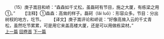 　　（15）庚子嵩目和峤：“森森如千丈松，虽磊砢有节目，施之大厦，有栋梁之用①。”
　　【注释】①森森：高耸的样子。磊砢（lǎi luō）：形容众多。节目：分出树杈的地方，圪节。
　　【译文】庚子嵩评论和峤说：“好像高耸入云的千丈青松，虽然圪节累累，可是用它来盖高楼大厦，还是可以用做栋梁材。”
<br>[上一篇](08_014) [回卷首](08_000) [下一篇](08_016)
